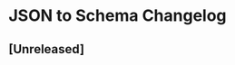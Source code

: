 <!-- Keep a Changelog guide -> https://keepachangelog.com -->

# JSON to Schema Changelog

## [Unreleased]
